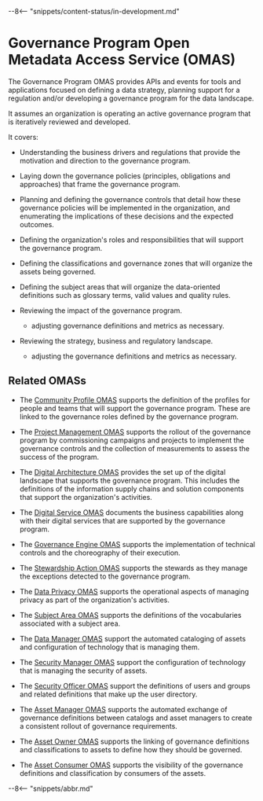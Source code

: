 <!-- SPDX-License-Identifier: CC-BY-4.0 -->
<!-- Copyright Contributors to the Egeria project. -->

--8<-- "snippets/content-status/in-development.md"

# Governance Program Open Metadata Access Service (OMAS)

The Governance Program OMAS provides APIs and events for tools and applications focused on defining a data strategy, planning support for a regulation and/or developing a governance program for the data landscape.

It assumes an organization is operating an active governance program that is iteratively reviewed and developed.

It covers:

- Understanding the business drivers and regulations that provide the motivation and direction to the governance program.

- Laying down the governance policies (principles, obligations and approaches) that frame the governance program.

- Planning and defining the governance controls that detail how these governance policies will be implemented in the organization, and enumerating the implications of these decisions and the expected outcomes.

- Defining the organization's roles and responsibilities that will support the governance program.

- Defining the classifications and governance zones that will organize the assets being governed.

- Defining the subject areas that will organize the data-oriented definitions such as glossary terms, valid values and quality rules.

- Reviewing the impact of the governance program.
  - adjusting governance definitions and metrics as necessary.
  
- Reviewing the strategy, business and regulatory landscape.
  - adjusting the governance definitions and metrics as necessary.

## Related OMASs

- The [Community Profile OMAS](./services/omas/community-profile/overview) supports the definition of the profiles for people and teams that will support the governance program.  These are linked to the governance roles defined by the governance program.

* The [Project Management OMAS](./services/omas/project-management/overview) supports the rollout of the governance program by commissioning campaigns and projects to implement the governance controls and the collection of measurements to assess the success of the program.

* The [Digital Architecture OMAS](./services/omas/digital-architecture/overview) provides the set up of the digital landscape that supports the governance program.  This includes the definitions of the information supply chains and solution components that support the organization's activities.

* The [Digital Service OMAS](./services/omas/digital-service/overview) documents the business capabilities along with their digital services that are supported by the governance program.

* The [Governance Engine OMAS](./services/omas/governance-engine/overview) supports the implementation of technical controls and the choreography of their execution.

* The [Stewardship Action OMAS](./services/omas/stewardship-action/overview) supports the stewards as they manage the exceptions detected to the governance program.
  
* The [Data Privacy OMAS](./services/omas/data-privacy/overview) supports the operational aspects of managing privacy as part of the organization's activities.

* The [Subject Area OMAS](./services/omas/subject-area/overview) supports the definitions of the vocabularies associated with a subject area.

* The [Data Manager OMAS](./services/omas/data-manager/overview) support the automated cataloging of assets and configuration of technology that is managing them.

* The [Security Manager OMAS](./services/omas/security-manager/overview) support the configuration of technology that is managing the security of assets.

* The [Security Officer OMAS](./services/omas/security-officer/overview) support the definitions of users and groups and related definitions that make up the user directory.

* The [Asset Manager OMAS](./services/omas/asset-manager/overview) supports the automated exchange of governance definitions between catalogs and asset managers to create a consistent rollout of governance requirements.
  
* The [Asset Owner OMAS](./services/omas/asset-owner/overview) supports the linking of governance definitions and classifications to assets to define how they should be governed.

* The [Asset Consumer OMAS](./services/omas/asset-consumer/overview) supports the visibility of the governance definitions and classification by consumers of the assets.


--8<-- "snippets/abbr.md"
